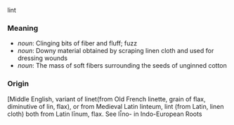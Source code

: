 lint
### Meaning
+ _noun_: Clinging bits of fiber and fluff; fuzz
+ _noun_: Downy material obtained by scraping linen cloth and used for dressing wounds
+ _noun_: The mass of soft fibers surrounding the seeds of unginned cotton

### Origin

[Middle English, variant of linet(from Old French linette, grain of flax, diminutive of lin, flax), or from Medieval Latin linteum, lint (from Latin, linen cloth) both from Latin līnum, flax. See lī̆no- in Indo-European Roots
